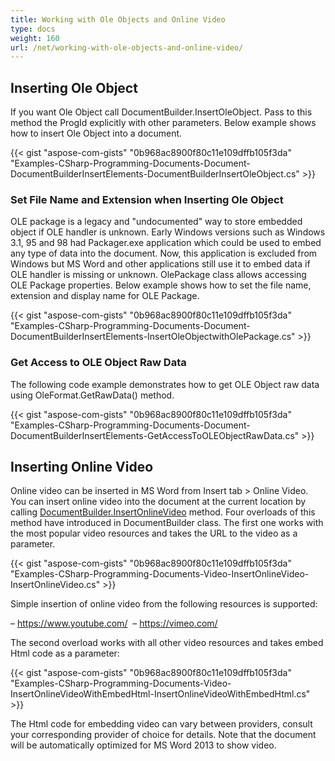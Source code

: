 ```yaml
---
title: Working with Ole Objects and Online Video
type: docs
weight: 160
url: /net/working-with-ole-objects-and-online-video/
---
```


## **Inserting Ole Object**

If you want Ole Object call DocumentBuilder.InsertOleObject. Pass to this method the ProgId explicitly with other parameters. Below example shows how to insert Ole Object into a document.

{{< gist "aspose-com-gists" "0b968ac8900f80c11e109dffb105f3da" "Examples-CSharp-Programming-Documents-Document-DocumentBuilderInsertElements-DocumentBuilderInsertOleObject.cs" >}}

### **Set File Name and Extension when Inserting Ole Object**

OLE package is a legacy and "undocumented" way to store embedded object if OLE handler is unknown. Early Windows versions such as Windows 3.1, 95 and 98 had Packager.exe application which could be used to embed any type of data into the document. Now, this application is excluded from Windows but MS Word and other applications still use it to embed data if OLE handler is missing or unknown. OlePackage class allows accessing OLE Package properties. Below example shows how to set the file name, extension and display name for OLE Package.

{{< gist "aspose-com-gists" "0b968ac8900f80c11e109dffb105f3da" "Examples-CSharp-Programming-Documents-Document-DocumentBuilderInsertElements-InsertOleObjectwithOlePackage.cs" >}}

### **Get Access to OLE Object Raw Data**

The following code example demonstrates how to get OLE Object raw data using OleFormat.GetRawData() method.

{{< gist "aspose-com-gists" "0b968ac8900f80c11e109dffb105f3da" "Examples-CSharp-Programming-Documents-Document-DocumentBuilderInsertElements-GetAccessToOLEObjectRawData.cs" >}}

## **Inserting Online Video**

Online video can be inserted in MS Word from Insert tab > Online Video. You can insert online video into the document at the current location by calling [DocumentBuilder.InsertOnlineVideo](http://www.aspose.com/api/net/words/aspose.words/documentbuilder/methods/insertonlinevideo/index) method. Four overloads of this method have introduced in DocumentBuilder class. The first one works with the most popular video resources and takes the URL to the video as a parameter. 

{{< gist "aspose-com-gists" "0b968ac8900f80c11e109dffb105f3da" "Examples-CSharp-Programming-Documents-Video-InsertOnlineVideo-InsertOnlineVideo.cs" >}}


Simple insertion of online video from the following resources is supported:

– <https://www.youtube.com/> 
– <https://vimeo.com/>

The second overload works with all other video resources and takes embed Html code as a parameter:

{{< gist "aspose-com-gists" "0b968ac8900f80c11e109dffb105f3da" "Examples-CSharp-Programming-Documents-Video-InsertOnlineVideoWithEmbedHtml-InsertOnlineVideoWithEmbedHtml.cs" >}}

The Html code for embedding video can vary between providers, consult your corresponding provider of choice for details. Note that the document will be automatically optimized for MS Word 2013 to show video.
